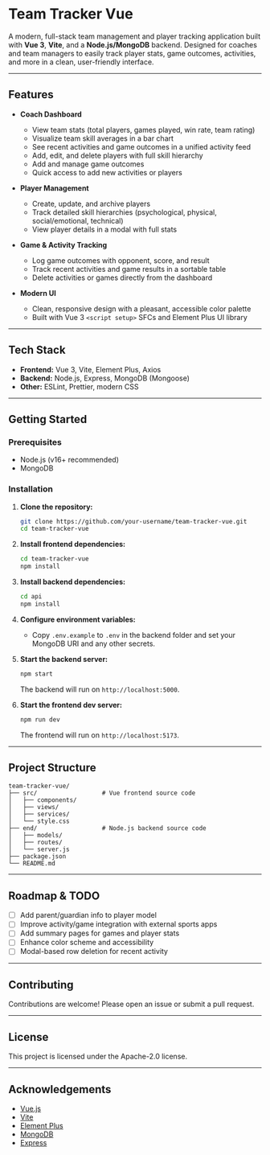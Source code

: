 # Team Tracker Vue

A modern, full-stack team management and player tracking application built with **Vue 3**, **Vite**, and a **Node.js/MongoDB** backend. Designed for coaches and team managers to easily track player stats, game outcomes, activities, and more in a clean, user-friendly interface.

---

## Features

- **Coach Dashboard**
  - View team stats (total players, games played, win rate, team rating)
  - Visualize team skill averages in a bar chart
  - See recent activities and game outcomes in a unified activity feed
  - Add, edit, and delete players with full skill hierarchy
  - Add and manage game outcomes
  - Quick access to add new activities or players

- **Player Management**
  - Create, update, and archive players
  - Track detailed skill hierarchies (psychological, physical, social/emotional, technical)
  - View player details in a modal with full stats

- **Game & Activity Tracking**
  - Log game outcomes with opponent, score, and result
  - Track recent activities and game results in a sortable table
  - Delete activities or games directly from the dashboard

- **Modern UI**
  - Clean, responsive design with a pleasant, accessible color palette
  - Built with Vue 3 `<script setup>` SFCs and Element Plus UI library

---

## Tech Stack

- **Frontend:** Vue 3, Vite, Element Plus, Axios
- **Backend:** Node.js, Express, MongoDB (Mongoose)
- **Other:** ESLint, Prettier, modern CSS

---

## Getting Started

### Prerequisites

- Node.js (v16+ recommended)
- MongoDB

### Installation

1. **Clone the repository:**
   ```bash
   git clone https://github.com/your-username/team-tracker-vue.git
   cd team-tracker-vue
   ```

2. **Install frontend dependencies:**
   ```bash
   cd team-tracker-vue
   npm install
   ```

3. **Install backend dependencies:**
   ```bash
   cd api
   npm install
   ```

4. **Configure environment variables:**
   - Copy `.env.example` to `.env` in the backend folder and set your MongoDB URI and any other secrets.

5. **Start the backend server:**
   ```bash
   npm start
   ```
   The backend will run on `http://localhost:5000`.

6. **Start the frontend dev server:**
   ```bash
   npm run dev
   ```
   The frontend will run on `http://localhost:5173`.

---

## Project Structure

```
team-tracker-vue/
├── src/                  # Vue frontend source code
│   ├── components/
│   ├── views/
│   ├── services/
│   └── style.css
├── end/                  # Node.js backend source code
│   ├── models/
│   ├── routes/
│   └── server.js
├── package.json
└── README.md
```

---

## Roadmap & TODO

- [ ] Add parent/guardian info to player model
- [ ] Improve activity/game integration with external sports apps
- [ ] Add summary pages for games and player stats
- [ ] Enhance color scheme and accessibility
- [ ] Modal-based row deletion for recent activity

---

## Contributing

Contributions are welcome! Please open an issue or submit a pull request.

---

## License

This project is licensed under the Apache-2.0 license.

---

## Acknowledgements

- [Vue.js](https://vuejs.org/)
- [Vite](https://vitejs.dev/)
- [Element Plus](https://element-plus.org/)
- [MongoDB](https://www.mongodb.com/)
- [Express](https://expressjs.com/)